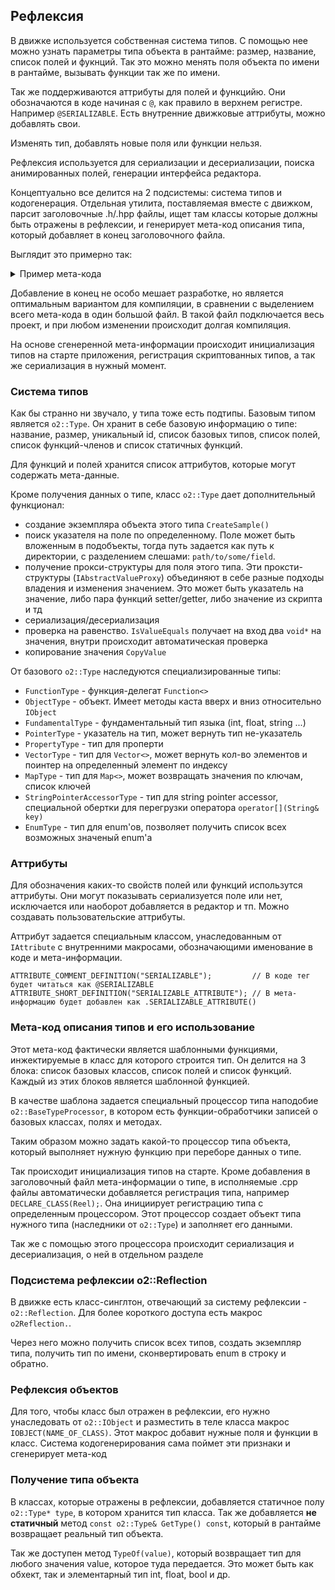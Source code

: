 ## Рефлексия

В движке используется собственная система типов. С помощью нее можно узнать параметры типа объекта в рантайме: размер, название, список полей и фукнций. Так это можно менять поля объекта по имени в рантайме, вызывать функции так же по имени. 

Так же поддерживаются аттрибуты для полей и функцийю. Они обозначаются в коде начиная с `@`, как правило в верхнем регистре. Например `@SERIALIZABLE`. Есть внутренние движковые аттрибуты, можно добавлять свои.

Изменять тип, добавлять новые поля или функции нельзя.

Рефлексия используется для сериализации и десериализации, поиска анимированных полей, генерации интерфейса редактора.

Концептуально все делится на 2 подсистемы: система типов и кодогенерация. Отдельная утилита, поставляемая вместе с движком, парсит заголовочные .h/.hpp файлы, ищет там классы которые должны быть отражены в рефлексии, и генерирует мета-код описания типа, который добавляет в конец заголовочного файла.

Выглядит это примерно так:
<details>
<summary>Пример мета-кода</summary>

```
// --- META ---

CLASS_BASES_META(Reel)
{
	BASE_CLASS(Component);
}
END_META;
CLASS_FIELDS_META(Reel)
{
	FIELD().PUBLIC().SERIALIZABLE_ATTRIBUTE().NAME(blurredImages);
	FIELD().PUBLIC().SERIALIZABLE_ATTRIBUTE().DEFAULT_VALUE(100.0f).NAME(imagesDistance);
	FIELD().PRIVATE().NAME(mImages);
	FIELD().PRIVATE().DEFAULT_VALUE(0.0f).NAME(mRotatingOffset);
}
END_META;
CLASS_METHODS_META(Reel)
{
	FUNCTION().PUBLIC().CONSTRUCTOR();
	FUNCTION().PRIVATE().SIGNATURE(void, OnDisabled);
	FUNCTION().PRIVATE().SIGNATURE(void, UpdateImagesLayout);
}
END_META;
// --- END META ---
```
</details>

Добавление в конец не особо мешает разработке, но является оптимальным вариантом для компиляции, в сравнении с выделением всего мета-кода в один большой файл. В такой файл подключается весь проект, и при любом изменении происходит долгая компиляция.

На основе сгенеренной мета-информации происходит инициализация типов на старте приложения, регистрация скриптованных типов, а так же сериализация в нужный момент.

### Система типов
Как бы странно ни звучало, у типа тоже есть подтипы. Базовым типом является `o2::Type`. Он хранит в себе базовую информацию о типе: название, размер, уникальный id, список базовых типов, список полей, список функций-членов и список статичных функций.

Для функций и полей хранится список аттрибутов, которые могут содержать мета-данные.

Кроме получения данных о типе, класс `o2::Type` дает дополнительный функционал:
- создание экземпляра объекта этого типа `CreateSample()`
- поиск указателя на поле по определенному. Поле может быть вложенным в подобъекты, тогда путь задается как путь к директории, с разделением слешами: `path/to/some/field`.
- получение прокси-структуры для поля этого типа. Эти проксти-структуры (`IAbstractValueProxy`) объединяют в себе разные подходы владения и изменения значением. Это может быть указатель на значение, либо пара функций setter/getter, либо значение из скрипта и тд
- сериализация/десериализация
- проверка на равенство. `IsValueEquals` получает на вход два `void*` на значения, внутри происходит автоматическая проверка
- копирование значения `CopyValue`

От базового `o2::Type` наследуются специализированные типы:
- `FunctionType` - функция-делегат `Function<>`
- `ObjectType` - объект. Имеет методы каста вверх и вниз относительно `IObject`
- `FundamentalType` - фундаментальный тип языка (int, float, string ...)
- `PointerType` - указатель на тип, может вернуть тип не-указатель
- `PropertyType` - тип для проперти
- `VectorType` - тип для `Vector<>`, может вернуть кол-во элементов и поинтер на определенный элемент по индексу
- `MapType` - тип для `Map<>`, может возвращать значения по ключам, список ключей
- `StringPointerAccessorType` -  тип для string pointer accessor, специальной обертки для перегрузки оператора `operator[](String& key)`
- `EnumType` - тип для enum'ов, позволяет получить список всех возможных значеный enum'а

### Аттрибуты
Для обозначения каких-то свойств полей или функций использутся аттрибуты. Они могут показывать сериализуется поле или нет, исключается или наоборот добавляется в редактор и тп. Можно создавать пользовательские аттрибуты.

Аттрибут задается специальным классом, унаследованным от `IAttribute` с внутренними макросами, обозначающими именование в коде и мета-информации.
```
ATTRIBUTE_COMMENT_DEFINITION("SERIALIZABLE");         // В коде тег будет читаться как @SERIALIZABLE
ATTRIBUTE_SHORT_DEFINITION("SERIALIZABLE_ATTRIBUTE"); // В мета-информацию будет добавлен как .SERIALIZABLE_ATTRIBUTE()
```

### Мета-код описания типов и его использование
Этот мета-код фактически является шаблонными функциями, инжектируемые в класс для которого строится тип. Он делится на 3 блока: список базовых классов, список полей и список функций. Каждый из этих блоков является шаблонной функцией.

В качестве шаблона задается специальный процессор типа наподобие `o2::BaseTypeProcessor`, в котором есть функции-обработчики записей о базовых классах, полях и методах.

Таким образом можно задать какой-то процессор типа объекта, который выполняет нужную функцию при переборе данных о типе.

Так происходит инициализация типов на старте. Кроме добавления в заголовочный файл мета-информации о типе, в исполняемые .cpp файлы автоматически добавляется регистрация типа, например `DECLARE_CLASS(Reel);`. Она инициирует регистрацию типа с определенным процессором. Этот процессор создает объект типа нужного типа (наследники от `o2::Type`) и заполняет его данными.

Так же с помощью этого процессора происходит сериализация и десериализация, о ней в отдельном разделе

### Подсистема рефлексии o2::Reflection
В движке есть класс-синглтон, отвечающий за систему рефлексии - `o2::Reflection`. Для более короткого доступа есть макрос `o2Reflection.`.

Через него можно получить список всех типов, создать экземпляр типа, получить тип по имени, сконвертировать enum в строку и обратно.

### Рефлексия объектов
Для того, чтобы класс был отражен в рефлексии, его нужно унаследовать от `o2::IObject` и разместить в теле класса макрос `IOBJECT(NAME_OF_CLASS)`. Этот макрос добавит нужные поля и функции в класс. Система кодогенерирования сама поймет эти признаки и сгенерирует мета-код

### Получение типа объекта
В классах, которые отражены в рефлексии, добавляется статичное полу `o2::Type* type`, в котором хранится тип класса. Так же добавляется **не статичный** метод `const o2::Type& GetType() const`, который в рантайме возвращает реальный тип объекта.

Так же доступен метод `TypeOf(value)`, который возвращает тип для любого значения value, которое туда передается. Это может быть как обхект, так и элементарный тип int, float, bool и др.
